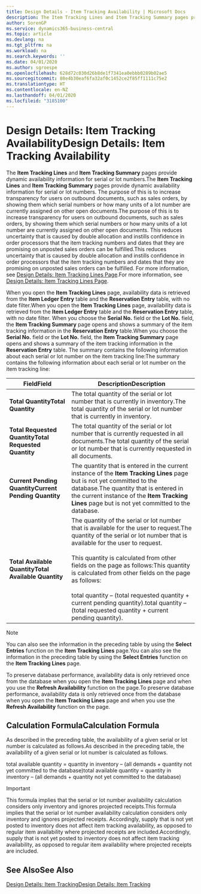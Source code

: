 ```yaml
---
title: Design Details - Item Tracking Availability | Microsoft Docs
description: The Item Tracking Lines and Item Tracking Summary pages provide dynamic availability information for serial or lot numbers. The purpose of this is to increase transparency for users on outbound documents, such as sales orders, by showing them which serial numbers or how many units of a lot number are currently assigned on other open documents.
author: SorenGP
ms.service: dynamics365-business-central
ms.topic: article
ms.devlang: na
ms.tgt_pltfrm: na
ms.workload: na
ms.search.keywords: ''
ms.date: 04/01/2020
ms.author: sgroespe
ms.openlocfilehash: 628d72c030d26b8de1f7341ea0ebbb0289b02ae5
ms.sourcegitcommit: 88e4b30eaf6fa32af0c1452ce2f85ff1111c75e2
ms.translationtype: HT
ms.contentlocale: en-NZ
ms.lasthandoff: 04/01/2020
ms.locfileid: "3185100"
---
```

# <a name="design-details-item-tracking-availability"></a><span data-ttu-id="58c0f-104">Design Details: Item Tracking Availability</span><span class="sxs-lookup"><span data-stu-id="58c0f-104">Design Details: Item Tracking Availability</span></span>
<span data-ttu-id="58c0f-105">The **Item Tracking Lines** and **Item Tracking Summary** pages provide dynamic availability information for serial or lot numbers.</span><span class="sxs-lookup"><span data-stu-id="58c0f-105">The **Item Tracking Lines** and **Item Tracking Summary** pages provide dynamic availability information for serial or lot numbers.</span></span> <span data-ttu-id="58c0f-106">The purpose of this is to increase transparency for users on outbound documents, such as sales orders, by showing them which serial numbers or how many units of a lot number are currently assigned on other open documents.</span><span class="sxs-lookup"><span data-stu-id="58c0f-106">The purpose of this is to increase transparency for users on outbound documents, such as sales orders, by showing them which serial numbers or how many units of a lot number are currently assigned on other open documents.</span></span> <span data-ttu-id="58c0f-107">This reduces uncertainty that is caused by double allocation and instills confidence in order processors that the item tracking numbers and dates that they are promising on unposted sales orders can be fulfilled.</span><span class="sxs-lookup"><span data-stu-id="58c0f-107">This reduces uncertainty that is caused by double allocation and instills confidence in order processors that the item tracking numbers and dates that they are promising on unposted sales orders can be fulfilled.</span></span> <span data-ttu-id="58c0f-108">For more information, see [Design Details: Item Tracking Lines Page](design-details-item-tracking-lines-window.md).</span><span class="sxs-lookup"><span data-stu-id="58c0f-108">For more information, see [Design Details: Item Tracking Lines Page](design-details-item-tracking-lines-window.md).</span></span>  

 <span data-ttu-id="58c0f-109">When you open the **Item Tracking Lines** page, availability data is retrieved from the **Item Ledger Entry** table and the **Reservation Entry** table, with no date filter.</span><span class="sxs-lookup"><span data-stu-id="58c0f-109">When you open the **Item Tracking Lines** page, availability data is retrieved from the **Item Ledger Entry** table and the **Reservation Entry** table, with no date filter.</span></span> <span data-ttu-id="58c0f-110">When you choose the **Serial No.** field or the **Lot No.** field, the **Item Tracking Summary** page opens and shows a summary of the item tracking information in the **Reservation Entry** table.</span><span class="sxs-lookup"><span data-stu-id="58c0f-110">When you choose the **Serial No.** field or the **Lot No.** field, the **Item Tracking Summary** page opens and shows a summary of the item tracking information in the **Reservation Entry** table.</span></span> <span data-ttu-id="58c0f-111">The summary contains the following information about each serial or lot number on the item tracking line:</span><span class="sxs-lookup"><span data-stu-id="58c0f-111">The summary contains the following information about each serial or lot number on the item tracking line:</span></span>  

|<span data-ttu-id="58c0f-112">Field</span><span class="sxs-lookup"><span data-stu-id="58c0f-112">Field</span></span>|<span data-ttu-id="58c0f-113">Description</span><span class="sxs-lookup"><span data-stu-id="58c0f-113">Description</span></span>|  
|---------------------------------|---------------------------------------|  
|<span data-ttu-id="58c0f-114">**Total Quantity**</span><span class="sxs-lookup"><span data-stu-id="58c0f-114">**Total Quantity**</span></span>|<span data-ttu-id="58c0f-115">The total quantity of the serial or lot number that is currently in inventory.</span><span class="sxs-lookup"><span data-stu-id="58c0f-115">The total quantity of the serial or lot number that is currently in inventory.</span></span>|  
|<span data-ttu-id="58c0f-116">**Total Requested Quantity**</span><span class="sxs-lookup"><span data-stu-id="58c0f-116">**Total Requested Quantity**</span></span>|<span data-ttu-id="58c0f-117">The total quantity of the serial or lot number that is currently requested in all documents.</span><span class="sxs-lookup"><span data-stu-id="58c0f-117">The total quantity of the serial or lot number that is currently requested in all documents.</span></span>|  
|<span data-ttu-id="58c0f-118">**Current Pending Quantity**</span><span class="sxs-lookup"><span data-stu-id="58c0f-118">**Current Pending Quantity**</span></span>|<span data-ttu-id="58c0f-119">The quantity that is entered in the current instance of the **Item Tracking Lines** page but is not yet committed to the database.</span><span class="sxs-lookup"><span data-stu-id="58c0f-119">The quantity that is entered in the current instance of the **Item Tracking Lines** page but is not yet committed to the database.</span></span>|  
|<span data-ttu-id="58c0f-120">**Total Available Quantity**</span><span class="sxs-lookup"><span data-stu-id="58c0f-120">**Total Available Quantity**</span></span>|<span data-ttu-id="58c0f-121">The quantity of the serial or lot number that is available for the user to request.</span><span class="sxs-lookup"><span data-stu-id="58c0f-121">The quantity of the serial or lot number that is available for the user to request.</span></span><br /><br /> <span data-ttu-id="58c0f-122">This quantity is calculated from other fields on the page as follows:</span><span class="sxs-lookup"><span data-stu-id="58c0f-122">This quantity is calculated from other fields on the page as follows:</span></span><br /><br /> <span data-ttu-id="58c0f-123">total quantity – (total requested quantity + current pending quantity).</span><span class="sxs-lookup"><span data-stu-id="58c0f-123">total quantity – (total requested quantity + current pending quantity).</span></span>|  

> [!NOTE]  
>  <span data-ttu-id="58c0f-124">You can also see the information in the preceding table by using the **Select Entries** function on the **Item Tracking Lines** page.</span><span class="sxs-lookup"><span data-stu-id="58c0f-124">You can also see the information in the preceding table by using the **Select Entries** function on the **Item Tracking Lines** page.</span></span>  

 <span data-ttu-id="58c0f-125">To preserve database performance, availability data is only retrieved once from the database when you open the **Item Tracking Lines** page and when you use the **Refresh Availability** function on the page.</span><span class="sxs-lookup"><span data-stu-id="58c0f-125">To preserve database performance, availability data is only retrieved once from the database when you open the **Item Tracking Lines** page and when you use the **Refresh Availability** function on the page.</span></span>  

## <a name="calculation-formula"></a><span data-ttu-id="58c0f-126">Calculation Formula</span><span class="sxs-lookup"><span data-stu-id="58c0f-126">Calculation Formula</span></span>  
 <span data-ttu-id="58c0f-127">As described in the preceding table, the availability of a given serial or lot number is calculated as follows.</span><span class="sxs-lookup"><span data-stu-id="58c0f-127">As described in the preceding table, the availability of a given serial or lot number is calculated as follows.</span></span>  

 <span data-ttu-id="58c0f-128">total available quantity = quantity in inventory – (all demands + quantity not yet committed to the database)</span><span class="sxs-lookup"><span data-stu-id="58c0f-128">total available quantity = quantity in inventory – (all demands + quantity not yet committed to the database)</span></span>  

> [!IMPORTANT]  
>  <span data-ttu-id="58c0f-129">This formula implies that the serial or lot number availability calculation considers only inventory and ignores projected receipts.</span><span class="sxs-lookup"><span data-stu-id="58c0f-129">This formula implies that the serial or lot number availability calculation considers only inventory and ignores projected receipts.</span></span> <span data-ttu-id="58c0f-130">Accordingly, supply that is not yet posted to inventory does not affect item tracking availability, as opposed to regular item availability where projected receipts are included.</span><span class="sxs-lookup"><span data-stu-id="58c0f-130">Accordingly, supply that is not yet posted to inventory does not affect item tracking availability, as opposed to regular item availability where projected receipts are included.</span></span>  

## <a name="see-also"></a><span data-ttu-id="58c0f-131">See Also</span><span class="sxs-lookup"><span data-stu-id="58c0f-131">See Also</span></span>  
 [<span data-ttu-id="58c0f-132">Design Details: Item Tracking</span><span class="sxs-lookup"><span data-stu-id="58c0f-132">Design Details: Item Tracking</span></span>](design-details-item-tracking.md)
